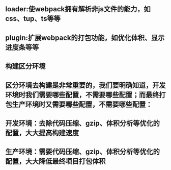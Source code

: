 ## loader:使webpack拥有解析非js文件的能力，如css、tup、ts等等

## plugin:扩展webpack的打包功能，如优化体积、显示进度条等等


## 构建区分环境
## 区分环境去构建是非常重要的，我们要明确知道，开发环境时我们需要哪些配置，不需要哪些配置；而最终打包生产环境时又需要哪些配置，不需要哪些配置：
## 开发环境：去除代码压缩、gzip、体积分析等优化的配置，大大提高构建速度
## 生产环境：需要代码压缩、gzip、体积分析等优化的配置，大大降低最终项目打包体积